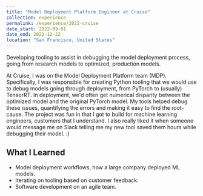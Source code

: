 ```yaml
---
title: "Model Deployment Platform Engineer at Cruise"
collection: experience
permalink: /experience/2022-cruise
date_start: 2022-09-01
date_end: 2022-12-22
location: "San Francisco, United States"
---
```


Developing tooling to assist in debugging the model deployment process, going from research models to optimized, production models.

At Cruise, I was on the Model Deployment Platform team (MDP).
Specifically, I was responsible for creating Python tooling that we would use to debug models going through deployment, from PyTorch to (usually) TensorRT.
In deployment, we'd often get numerical disparity between the optimized model and the original PyTorch model.
My tools helped debug these issues, quantifying the errors and making it easy to find the root-cause.
The project was fun in that I got to build for machine learning engineers, customers that I understand. 
I also really liked it when someone would message me on Slack telling me my new tool saved them hours while debugging their model. :)

## What I Learned
* Model deployment workflows, how a large company deployed ML models.
* Iterating on tooling based on customer feedback.
* Software development on an agile team.

